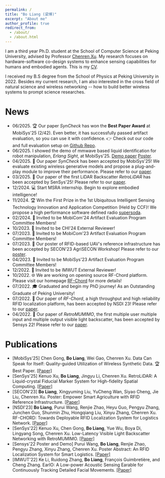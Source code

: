 ```yaml
---
permalink: /
title: "Bo Liang (梁博)"
excerpt: "About me"
author_profile: true
redirect_from: 
  - /about/
  - /about.html
---
```


I am a third year Ph.D. student at the School of Computer Science at Peking University, advised by Professor [Chenren Xu](https://soar.group/chenren/). My research focuses on ​hardware-software co-design systems​ to enhance sensing capabilities for ​humans​ and embodied agents. This is my [CV](../files/CV_bo.pdf).

I received my B.S degree from the School of Physics at Peking University in 2022. Besides my current research, I am also interested in the cross field of natural science and wireless networking -- how to build better wireless systems to prompt science researches.

News
======
- 06/2025. 🏆 Our paper _SynCheck_ has won the **Best Paper Award** at MobiSys'25 (2/42). Even better, it has successfully passed artifact evaluation, so you can use it with confidence. 👉 Check out our code and full evaluation setup on [Github Repo](https://github.com/MobiSys25AE/SynCheck).
- 06/2025. I showed the demo of mmwave based liquid identification for robot manipulation, _Erlang Sight_, at MobiSys'25. [Demo paper](../files/mobisys25-erlangsight.pdf) [Poster](../files/mobisys25-erlangsight-poster.pdf).
- 04/2025. 📑 Our paper _SynCheck_ has been accepted by MobiSys'25! We evaluate existing wireless generative models and propose a plug-and-play module to improve their performance. Please refer to our [paper](../files/mobisys25-syncheck.pdf).
- 03/2025. 📑 Our paper of the first LiDAR Backscatter _RetroLiDAR_ has been accepted by SenSys'25! Please refer to our [paper](../files/sensys25-RetroLiDAR.pdf).
- 12/2024. 💻 Start MSRA internship. Begin to explore embodied intelligence!
- 11/2024. 🏆 Win the First Prize in the 1st Ubiquitous Intelligent Sensing Technology Innovation and Application Competition (Held by CCF)! We propose a high performance software defined radio [supersoda](../files/supersoda.pdf).
- 02/2024. 🤝 Invited to be MobiCom'24 Artifact Evaluation Program Committee Members!
- 10/2023. 🤝 Invited to be CHI'24 External Reviewer!
- 07/2023. 🤝 Invited to be MobiCom'23 Artifact Evaluation Program Committee Members!
- 07/2023. 📑 Our poster of RFID-based UAV's reference infrastructure has been accepted by SECON'23 AgriSECON Workshop! Please refer to our [poster](../files/secon23poster.pdf).
- 04/2023. 🤝 Invited to be MobiSys'23 Artifact Evaluation Program Committee Members!
- 12/2022. 🤝 Invited to be IMWUT External Reviewer!
- 10/2022. 🌐 We are working on opening source RF-Chord platform. Please visit our homepage [RF-Chord](https://soar.group/projects/rfid/rfchord/) for more details!
- 07/2022. 🎓 Graduated and begin my PhD journey! As an Outstanding Graduate of Peking University!
- 07/2022. 📑 Our paper of _RF-Chord_, a high throughput and high reliability RFID localization platform, has been accepted by NSDI 23! Please refer to our [paper](../files/nsdi23-RF-Chord.pdf).
- 04/2022. 📑 Our paper of _RetroMUMIMO_, the first multiple user multiple input and multiple output visible light backscatter, has been accepted by Sensys 22! Please refer to our [paper](../files/sensys22-RetroMUMIMO.pdf).

Publications
======

- \[MobiSys'25\] Chen Gong, **Bo Liang**, Wei Gao, Chenren Xu. Data Can Speak for Itself: Quality-guided Utilization of Wireless Synthetic Data. 🏆 Best Paper. [\[Paper\]](../files/mobisys25-syncheck.pdf)
- \[SenSys'25\] Kenuo Xu, **Bo Liang**, Jingyu Li, Chenren Xu. RetroLiDAR: A Liquid-crystal Fiducial Marker System for High-fidelity Spatial Computing. [\[Paper\]](../files/sensys25-RetroLiDAR.pdf)
- \[SECON'23\] **Bo Liang**, Xingyuming Liu, YuCheng Wan, Siyao Cheng, Jie Liu, Chenren Xu. Poster: Empower Smart Agriculture with RFID Reference Infrastructure. [\[Paper\]](../files/secon23poster.pdf)
- \[NSDI'23\] **Bo Liang**, Purui Wang, Renjie Zhao, Heyu Guo, Pengyu Zhang, Junchen Guo, Shunmin Zhu, Hongqiang Liu, Xinyu Zhang, Chenren Xu. RF-CHORD: Towards Deployable RFID Localization System for Logistics Network. [\[Paper\]](../files/nsdi23-RF-Chord.pdf)
- \[SenSys'22\] Kenuo Xu, Chen Gong, **Bo Liang**, Yue Wu, Boya Di, Lingyang Song, Chenren Xu. Low-Latency Visible Light Backscatter Networking with RetroMUMIMO. [\[Paper\]](../files/sensys22-RetroMUMIMO.pdf)
- \[Sensys'22 Poster and Demo\] Purui Wang, **Bo Liang**, Renjie Zhao, Pengyu Zhang, Xinyu Zhang, Chenren Xu. Poster Abstract: An RFID Localization System for Smart Logistics. [\[Paper\]](../files/sensys22rfchord.pdf)
- \[IMWUT'22\] Ke Li, Ruidong Zhang, **Bo Liang**, François Guimbretière, and Cheng Zhang. EarIO: A Low-power Acoustic Sensing Earable for Continuously Tracking Detailed Facial Movements. [\[Paper\]](../files/imwut22eario.pdf)
